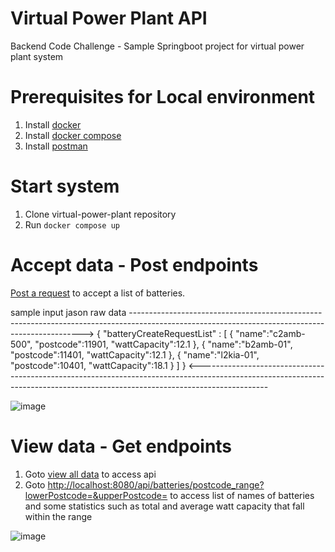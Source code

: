 # Virtual Power Plant API
Backend Code Challenge - Sample Springboot project for virtual power plant system

# Prerequisites for Local environment

1. Install [docker](https://docs.docker.com/get-docker/)
2. Install [docker compose](https://docs.docker.com/compose/install/)
3. Install [postman](https://www.postman.com/downloads/)

# Start system

1. Clone virtual-power-plant repository
2. Run `docker compose up`

# Accept data - Post endpoints

[Post a request](http://localhost:8080/api/batteries/bulk_create) to accept a list of batteries.

sample input jason raw data ------------------------------------------------------------------------------------------------------------------------------------------------>
{
   "batteryCreateRequestList" : [
 {
    "name":"c2amb-500",
    "postcode":11901,
    "wattCapacity":12.1
    }, {
    "name":"b2amb-01",
    "postcode":11401,
    "wattCapacity":12.1
    }, {
    "name":"l2kia-01",
    "postcode":10401,
    "wattCapacity":18.1
    }
    ]
}
<-----------------------------------------------------------------------------------------------------------------------------------------------------------------------------

![image](https://user-images.githubusercontent.com/31001595/191975651-960053df-626e-477a-bb65-f0e6f3380d36.png)

# View data - Get endpoints

1. Goto [view all data](http://localhost:8080/api/batteries) to access api
2. Goto [http://localhost:8080/api/batteries/postcode_range?lowerPostcode=<Integer value>&upperPostcode=<Integer value>](http://localhost:8080/api/batteries/postcode_range?lowerPostcode=10400&upperPostcode=11500) to access list of names of batteries and 
some statistics such as total and average watt capacity that fall within the range

![image](https://user-images.githubusercontent.com/31001595/191972491-61c37e34-3490-4b23-97c7-0245b7fedd82.png)

